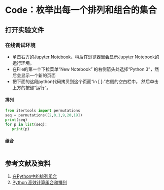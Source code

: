 # Code：枚举出每一个排列和组合的集合

## 打开实验文件

### 在线调试环境

- 单击右方的[Jupyter Notebook](https://mybinder.org/v2/gh/ipython/ipython-in-depth/master?filepath=binder/Index.ipynb)，稍后在浏览器里会显示Jupyter Notebook的运行环境。
- 在File的第一个下拉菜单“New Notebook” 的右侧箭头处选择“Python 3”，然后会显示一个新的页面
- 把下面的这段python代码拷贝到这个页面“In [ ]:”右侧的空白栏中， 然后单击上方的按键“运行”。

#### 排列
```python
from itertools import permutations
seq = permutations([2,0,1,9,20,19])
print(seq)
for p in list(seq):
   print(p)
```

#### 组合
```python

```

## 参考文献及资料

1. [在Python中的排列组合](https://deepinout.com/python/python-top-articles-python/1694866127_j_permutation-and-combination-in-python.html)
2. [Python 高效计算组合和排列](https://geek-docs.com/python/python-ask-answer/303_python_counting_combinations_and_permutations_efficiently.html)
